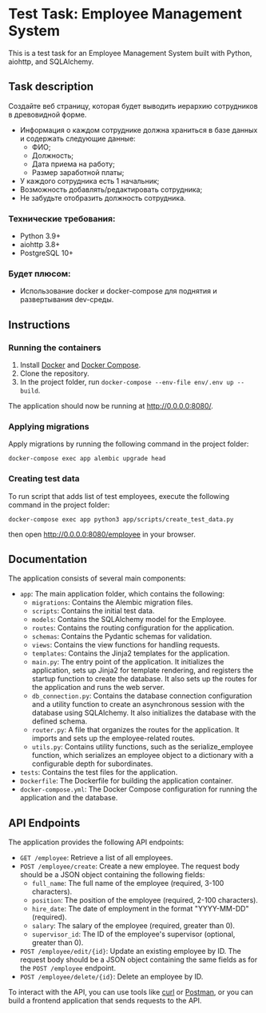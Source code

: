 # Test Task: Employee Management System

This is a test task for an Employee Management System built with Python, aiohttp, and SQLAlchemy.

## Task description

Создайте веб страницу, которая будет выводить иерархию сотрудников в древовидной форме.

- Информация о каждом сотруднике должна храниться в базе данных и содержать следующие данные:
   - ФИО;
   - Должность;
   - Дата приема на работу;
   - Размер заработной платы;
- У каждого сотрудника есть 1 начальник;
- Возможность добавлять/редактировать сотрудника;
- Не забудьте отобразить должность сотрудника.

### Технические требования:
- Python 3.9+
- aiohttp 3.8+
- PostgreSQL 10+

### Будет плюсом:
- Использование docker и docker-compose для поднятия и развертывания dev-среды.


## Instructions

### Running the containers

1. Install [Docker](https://www.docker.com/) and [Docker Compose](https://docs.docker.com/compose/).
2. Clone the repository.
3. In the project folder, run `docker-compose --env-file env/.env up --build`.

The application should now be running at http://0.0.0.0:8080/.

### Applying migrations

Apply migrations by running the following command in the project folder:

`docker-compose exec app alembic upgrade head`

### Creating test data

To run script that adds list of test employees, execute the following command in the project folder:

`docker-compose exec app python3 app/scripts/create_test_data.py`

then open http://0.0.0.0:8080/employee in your browser.

## Documentation

The application consists of several main components:

- `app`: The main application folder, which contains the following:
  - `migrations`: Contains the Alembic migration files.
  - `scripts`: Contains the initial test data.
  - `models`: Contains the SQLAlchemy model for the Employee.
  - `routes`: Contains the routing configuration for the application.
  - `schemas`: Contains the Pydantic schemas for validation.
  - `views`: Contains the view functions for handling requests.
  - `templates`: Contains the Jinja2 templates for the application.
  - `main.py`: The entry point of the application. It initializes the application, sets up Jinja2 for template rendering, and registers the startup function to create the database. It also sets up the routes for the application and runs the web server.
  - `db_connection.py`: Contains the database connection configuration and a utility function to create an asynchronous session with the database using SQLAlchemy. It also initializes the database with the defined schema.
  - `router.py`: A file that organizes the routes for the application. It imports and sets up the employee-related routes.
  - `utils.py`: Contains utility functions, such as the serialize_employee function, which serializes an employee object to a dictionary with a configurable depth for subordinates.
- `tests`: Contains the test files for the application.
- `Dockerfile`: The Dockerfile for building the application container.
- `docker-compose.yml`: The Docker Compose configuration for running the application and the database.

## API Endpoints

The application provides the following API endpoints:

- `GET /employee`: Retrieve a list of all employees.
- `POST /employee/create`: Create a new employee. The request body should be a JSON object containing the following fields:
  - `full_name`: The full name of the employee (required, 3-100 characters).
  - `position`: The position of the employee (required, 2-100 characters).
  - `hire_date`: The date of employment in the format "YYYY-MM-DD" (required).
  - `salary`: The salary of the employee (required, greater than 0).
  - `supervisor_id`: The ID of the employee's supervisor (optional, greater than 0).
- `POST /employee/edit/{id}`: Update an existing employee by ID. The request body should be a JSON object containing the same fields as for the `POST /employee` endpoint.
- `POST /employee/delete/{id}`: Delete an employee by ID.

To interact with the API, you can use tools like [curl](https://curl.se/) or [Postman](https://www.postman.com/), or you can build a frontend application that sends requests to the API.
